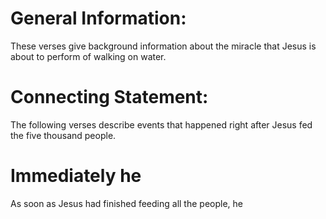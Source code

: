 
# General Information:
These verses give background information about the miracle that Jesus is about to perform of walking on water.

# Connecting Statement:
The following verses describe events that happened right after Jesus fed the five thousand people.

# Immediately he
As soon as Jesus had finished feeding all the people, he